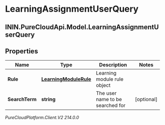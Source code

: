 # LearningAssignmentUserQuery

## ININ.PureCloudApi.Model.LearningAssignmentUserQuery

## Properties

|Name | Type | Description | Notes|
|------------ | ------------- | ------------- | -------------|
| **Rule** | [**LearningModuleRule**](LearningModuleRule) | Learning module rule object | |
| **SearchTerm** | **string** | The user name to be searched for | [optional] |



_PureCloudPlatform.Client.V2 214.0.0_
